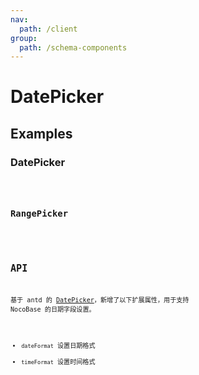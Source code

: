 ```yaml
---
nav:
  path: /client
group:
  path: /schema-components
---
```


# DatePicker

## Examples

### DatePicker

<code src="./demos/demo1.tsx" />

### RangePicker

<code src="./demos/demo2.tsx" />

## API

基于 antd 的 [DatePicker](https://ant.design/components/date-picker/#API)，新增了以下扩展属性，用于支持 NocoBase 的日期字段设置。

- `dateFormat` 设置日期格式
- `timeFormat` 设置时间格式
